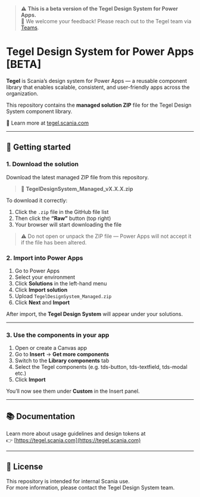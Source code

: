 > ⚠️ **This is a beta version of the Tegel Design System for Power Apps.**   
> 💬 We welcome your feedback! Please reach out to the Tegel team via [Teams](https://teams.microsoft.com/l/channel/19%3A5e33f67fe502441f914fbcdc6e2548f5%40thread.skype/Development%20support%20-%20Tegel?groupId=79f9bfeb-73e2-424d-9477-b236191ece5e&tenantId=3bc062e4-ac9d-4c17-b4dd-3aad637ff1ac).

# Tegel Design System for Power Apps [BETA]

**Tegel** is Scania’s design system for Power Apps — a reusable component library that enables scalable, consistent, and user-friendly apps across the organization.

This repository contains the **managed solution ZIP** file for the Tegel Design System component library.

🔗 Learn more at [tegel.scania.com](https://tegel.scania.com)

---

## 🚀 Getting started

### 1. Download the solution

Download the latest managed ZIP file from this repository.  

> 📁 **TegelDesignSystem_Managed_vX.X.X.zip**

To download it correctly:
1. Click the `.zip` file in the GitHub file list  
2. Then click the **“Raw”** button (top right)  
3. Your browser will start downloading the file

> ⚠️ Do not open or unpack the ZIP file — Power Apps will not accept it if the file has been altered.


### 2. Import into Power Apps

1. Go to Power Apps
2. Select your environment
3. Click **Solutions** in the left-hand menu
4. Click **Import solution**
5. Upload `TegelDesignSystem_Managed.zip`
6. Click **Next** and **Import**

After import, the **Tegel Design System** will appear under your solutions.

---

### 3. Use the components in your app

1. Open or create a Canvas app
2. Go to **Insert** → **Get more components**
3. Switch to the **Library components** tab
4. Select the Tegel components (e.g. tds-button, tds-textfield, tds-modal etc.)
5. Click **Import**

You’ll now see them under **Custom** in the Insert panel.

---

## 📚 Documentation

Learn more about usage guidelines and design tokens at  
👉 [https://tegel.scania.com](https://tegel.scania.com)

---

## 📎 License

This repository is intended for internal Scania use.  
For more information, please contact the Tegel Design System team.
